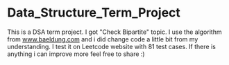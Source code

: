 # Data_Structure_Term_Project
This is a DSA term project. I got "Check Bipartite" topic.
I use the algorithm from www.baeldung.com and i did change code a little bit from my understanding.
I test it on Leetcode website with 81 test cases.
If there is anything i can improve more feel free to share :)
